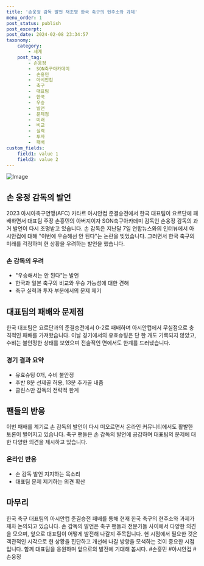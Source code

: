 ```yaml
---
title: '손웅정 감독 발언 재조명 한국 축구의 현주소와 과제'
menu_order: 1
post_status: publish
post_excerpt: 
post_date: 2024-02-08 23:34:57
taxonomy:
    category:
        - 세계
    post_tag:
        - 손웅정
        -  SON축구아카데미
        -  손흥민
        -  아시안컵
        -  축구
        -  대표팀
        -  한국
        -  우승
        -  발언
        -  문제점
        -  미래
        -  비교
        -  실력
        -  투자
        -  패배
custom_fields:
    field1: value 1
    field2: value 2
---
```


![Image](https://imgnews.pstatic.net/image/014/2024/02/07/0005139603_001_20240207111706008.jpg?type=w647)

## 손 웅정 감독의 발언
2023 아시아축구연맹(AFC) 카타르 아시안컵 준결승전에서 한국 대표팀이 요르단에 패배하면서 대표팀 주장 손흥민의 아버지이자 SON축구아카데미 감독인 손웅정 감독의 과거 발언이 다시 조명받고 있습니다. 손 감독은 지난달 7일 연합뉴스와의 인터뷰에서 아시안컵에 대해 "이번에 우승해선 안 된다"는 논란을 빚었습니다. 그러면서 한국 축구의 미래를 걱정하며 현 상황을 우려하는 발언을 했습니다.
### 손 감독의 우려
- "우승해서는 안 된다"는 발언
- 한국과 일본 축구의 비교와 우승 가능성에 대한 견해
- 축구 실력과 투자 부분에서의 문제 제기
## 대표팀의 패배와 문제점
한국 대표팀은 요르단과의 준결승전에서 0-2로 패배하며 아시안컵에서 무실점으로 충격적인 패배를 가져왔습니다. 이날 경기에서의 유효슈팅은 단 한 개도 기록되지 않았고, 수비는 불안정한 상태를 보였으며 전술적인 면에서도 한계를 드러냈습니다.
### 경기 결과 요약
- 유효슈팅 0개, 수비 불안정
- 후반 8분 선제골 허용, 13분 추가골 내줌
- 클린스만 감독의 전략적 한계
## 팬들의 반응
이번 패배를 계기로 손 감독의 발언이 다시 떠오르면서 온라인 커뮤니티에서도 활발한 토론이 벌어지고 있습니다. 축구 팬들은 손 감독의 발언에 공감하며 대표팀의 문제에 대한 다양한 의견을 제시하고 있습니다.
### 온라인 반응
- 손 감독 발언 지지하는 목소리
- 대표팀 문제 제기하는 의견 확산
## 마무리
한국 축구 대표팀의 아시안컵 준결승전 패배를 통해 현재 한국 축구의 현주소와 과제가 재차 논의되고 있습니다. 손 감독의 발언은 축구 팬들과 전문가들 사이에서 다양한 의견을 모으며, 앞으로 대표팀이 어떻게 발전해 나갈지 주목됩니다. 현 시점에서 필요한 것은 객관적인 시각으로 현 상황을 진단하고 개선해 나갈 방향을 모색하는 것이 중요한 시점입니다. 함께 대표팀을 응원하며 앞으로의 발전에 기대해 봅시다. #손흥민 #아시안컵 #손웅정
